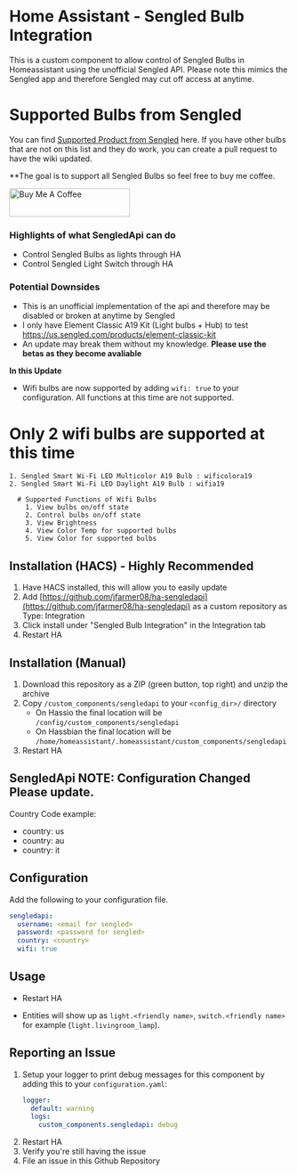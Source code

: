 # Home Assistant - Sengled Bulb Integration

This is a custom component to allow control of Sengled Bulbs in Homeassistant using the unofficial Sengled API. Please note this mimics the Sengled app and therefore Sengled may cut off access at anytime.

# Supported Bulbs from Sengled
You can find [Supported Product from Sengled](https://github.com/jfarmer08/ha-sengledapi/wiki/Supported-Product-from-Sengled.) here. If you have other bulbs that are not on this list and they do work, you can create a pull request to have the wiki updated.

**The goal is to support all Sengled Bulbs so feel free to buy me coffee.

<a href="https://www.buymeacoffee.com/jfarmer08" target="_blank"><img src="https://cdn.buymeacoffee.com/buttons/default-red.png" alt="Buy Me A Coffee" style="height: 51px !important;width: 217px !important;" ></a>

### Highlights of what **SengledApi** can do

* Control Sengled Bulbs as lights through HA
* Control Sengled Light Switch through HA

### Potential Downsides

* This is an unofficial implementation of the api and therefore may be disabled or broken at anytime by Sengled
* I only have Element Classic A19 Kit (Light bulbs + Hub) to test https://us.sengled.com/products/element-classic-kit
* An update may break them without my knowledge. **Please use the betas as they become avaliable**

**In this Update**
  * Wifi bulbs are now supported by adding ```wifi: true``` to your configuration. All functions at this time are not supported.
  # Only 2 wifi bulbs are supported at this time
    1. Sengled Smart Wi-Fi LED Multicolor A19 Bulb : wificolora19
    2. Sengled Smart Wi-Fi LED Daylight A19 Bulb : wifia19

      # Supported Functions of Wifi Bulbs
        1. View bulbs on/off state
        2. Control bulbs on/off state
        3. View Brightness
        4. View Color Temp for supported bulbs
        5. View Color for supported bulbs

## Installation (HACS) - Highly Recommended

1. Have HACS installed, this will allow you to easily update
2. Add [https://github.com/jfarmer08/ha-sengledapi](https://github.com/jfarmer08/ha-sengledapi) as a custom repository as Type: Integration
3. Click install under "Sengled Bulb Integration" in the Integration tab
4. Restart HA

## Installation (Manual)

1. Download this repository as a ZIP (green button, top right) and unzip the archive
2. Copy `/custom_components/sengledapi` to your `<config_dir>/` directory
   * On Hassio the final location will be `/config/custom_components/sengledapi`
   * On Hassbian the final location will be `/home/homeassistant/.homeassistant/custom_components/sengledapi`
3. Restart HA

## **SengledApi** NOTE: Configuration Changed Please update.
Country Code example:
* country: us
* country: au
* country: it

## Configuration

Add the following to your configuration file.

```yaml
sengledapi:
  username: <email for sengled>
  password: <password for sengled>
  country: <country>
  wifi: true
```

## Usage

* Restart HA

* Entities will show up as `light.<friendly name>`, `switch.<friendly name>` for example (`light.livingroom_lamp`).

## Reporting an Issue

1. Setup your logger to print debug messages for this component by adding this to your `configuration.yaml`:
    ```yaml
    logger:
      default: warning
      logs:
        custom_components.sengledapi: debug
    ```
2. Restart HA
3. Verify you're still having the issue
4. File an issue in this Github Repository
